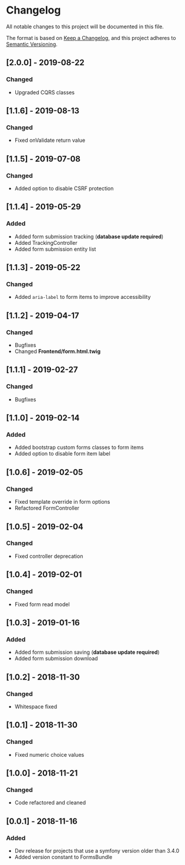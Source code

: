# Changelog
All notable changes to this project will be documented in this file.

The format is based on [Keep a Changelog](https://keepachangelog.com/en/1.0.0/),
and this project adheres to [Semantic Versioning](https://semver.org/spec/v2.0.0.html).

## [2.0.0] - 2019-08-22
### Changed
- Upgraded CQRS classes

## [1.1.6] - 2019-08-13
### Changed
- Fixed onValidate return value

## [1.1.5] - 2019-07-08
### Changed
- Added option to disable CSRF protection

## [1.1.4] - 2019-05-29
### Added
- Added form submission tracking (**database update required**)
- Added TrackingController
- Added form submission entity list

## [1.1.3] - 2019-05-22
### Changed
- Added `aria-label` to form items to improve accessibility

## [1.1.2] - 2019-04-17
### Changed
- Bugfixes
- Changed **Frontend/form.html.twig**

## [1.1.1] - 2019-02-27
### Changed
- Bugfixes

## [1.1.0] - 2019-02-14
### Added
- Added bootstrap custom forms classes to form items
- Added option to disable form item label

## [1.0.6] - 2019-02-05
### Changed
- Fixed template override in form options
- Refactored FormController

## [1.0.5] - 2019-02-04
### Changed
- Fixed controller deprecation

## [1.0.4] - 2019-02-01
### Changed
- Fixed form read model

## [1.0.3] - 2019-01-16
### Added
- Added form submission saving (**database update required**)
- Added form submission download

## [1.0.2] - 2018-11-30
### Changed
- Whitespace fixed

## [1.0.1] - 2018-11-30
### Changed
- Fixed numeric choice values

## [1.0.0] - 2018-11-21
### Changed
- Code refactored and cleaned

## [0.0.1] - 2018-11-16
### Added
- Dev release for projects that use a symfony version older than 3.4.0
- Added version constant to FormsBundle
